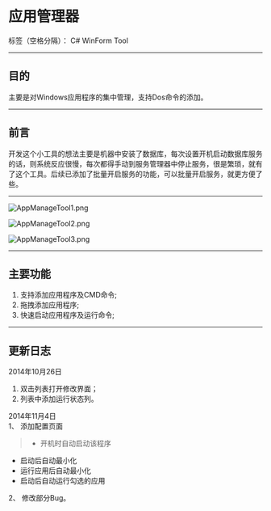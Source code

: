 # 应用管理器

标签（空格分隔）： C# WinForm Tool 

---
## 目的
主要是对Windows应用程序的集中管理，支持Dos命令的添加。

---
## 前言
开发这个小工具的想法主要是机器中安装了数据库，每次设置开机启动数据库服务的话，则系统反应很慢，每次都得手动到服务管理器中停止服务，很是繁琐，就有了这个工具。后续已添加了批量开启服务的功能，可以批量开启服务，就更方便了些。

---

![AppManageTool1.png](http://images.cnblogs.com/cnblogs_com/hdkn235/713397/o_AppManageTool1.png)

![AppManageTool2.png](http://images.cnblogs.com/cnblogs_com/hdkn235/713397/o_AppManageTool2.png)

![AppManageTool3.png](http://images.cnblogs.com/cnblogs_com/hdkn235/713397/o_AppManageTool3.png)

---
## 主要功能
1. 支持添加应用程序及CMD命令;
2. 拖拽添加应用程序;
3. 快速启动应用程序及运行命令;

---
## 更新日志

2014年10月26日   
1. 双击列表打开修改界面；  
2. 列表中添加运行状态列。  

2014年11月4日  
1、 添加配置页面  
>*	开机时自动启动该程序  
*	启动后自动最小化  
*	运行应用后自动最小化  
*	启动后自动运行勾选的应用  

2、 修改部分Bug。


